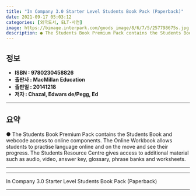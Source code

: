 ```yaml
---
title: "In Company 3.0 Starter Level Students Book Pack (Paperback)"
date: 2021-09-17 05:03:12
categories: [외국도서, ELT-사전]
image: https://bimage.interpark.com/goods_image/8/6/7/5/257798675s.jpg
description: ● The Students Book Premium Pack contains the Students Book and webcode access to online components. The Online Workbook allows students to practise language o
---
```


## **정보**

- **ISBN : 9780230458826**
- **출판사 : MacMillan Education**
- **출판일 : 20141218**
- **저자 : Chazal, Edwars de/Pegg, Ed**

------



## **요약**

●  The Students Book Premium Pack contains the Students Book and webcode access to online components. The Online Workbook allows students to practise language online and on the move and see their progress. The Students Resource Centre gives access to additional material such as audio, video, answer key, glossary, phrase banks and worksheets.

------



------


In Company 3.0 Starter Level Students Book Pack (Paperback) 

------


